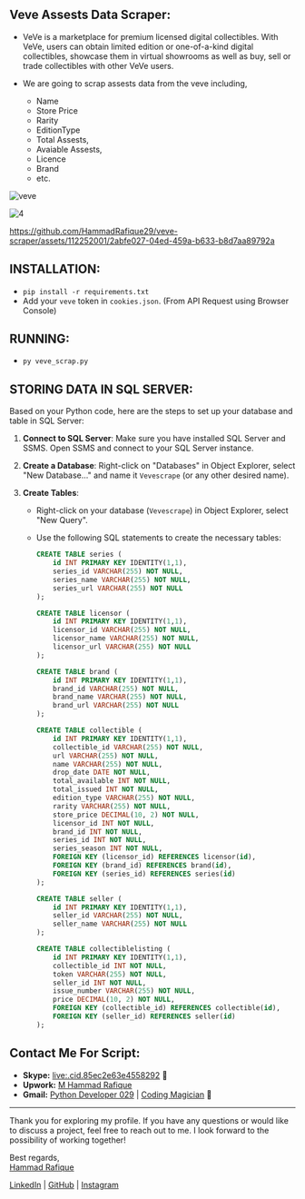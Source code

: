 ## Veve Assests Data Scraper:
 - VeVe is a marketplace for premium licensed digital collectibles. With VeVe, users can obtain limited edition or one-of-a-kind digital collectibles, showcase them in virtual showrooms as well as buy, sell or trade collectibles with other VeVe users.
- We are going to scrap assests data from the veve including,

    - Name
    - Store Price
    - Rarity
    - EditionType
    - Total Assests, 
    - Avaiable Assests,
    - Licence
    - Brand
    - etc.


![veve](https://github.com/HammadRafique29/veve-scraper/assets/112252001/67e32335-14f2-4c25-b92a-5b6257716578)

 ![4](https://github.com/HammadRafique29/veve-scraper/assets/112252001/b4a51fc8-948c-4d40-b138-1861a056614f)


https://github.com/HammadRafique29/veve-scraper/assets/112252001/2abfe027-04ed-459a-b633-b8d7aa89792a


## INSTALLATION:
 - `pip install -r requirements.txt`
 - Add your `veve` token in `cookies.json`. (From API Request using Browser Console)

## RUNNING:
 - `py veve_scrap.py`



## STORING DATA IN SQL SERVER:

Based on your Python code, here are the steps to set up your database and table in SQL Server:

1. **Connect to SQL Server**: Make sure you have installed SQL Server and SSMS. Open SSMS and connect to your SQL Server instance.

2. **Create a Database**: Right-click on "Databases" in Object Explorer, select "New Database..." and name it `Vevescrape` (or any other desired name).

3. **Create Tables**:
   - Right-click on your database (`Vevescrape`) in Object Explorer, select "New Query".
   - Use the following SQL statements to create the necessary tables:

     ```sql
     CREATE TABLE series (
         id INT PRIMARY KEY IDENTITY(1,1),
         series_id VARCHAR(255) NOT NULL,
         series_name VARCHAR(255) NOT NULL,
         series_url VARCHAR(255) NOT NULL
     );

     CREATE TABLE licensor (
         id INT PRIMARY KEY IDENTITY(1,1),
         licensor_id VARCHAR(255) NOT NULL,
         licensor_name VARCHAR(255) NOT NULL,
         licensor_url VARCHAR(255) NOT NULL
     );

     CREATE TABLE brand (
         id INT PRIMARY KEY IDENTITY(1,1),
         brand_id VARCHAR(255) NOT NULL,
         brand_name VARCHAR(255) NOT NULL,
         brand_url VARCHAR(255) NOT NULL
     );

     CREATE TABLE collectible (
         id INT PRIMARY KEY IDENTITY(1,1),
         collectible_id VARCHAR(255) NOT NULL,
         url VARCHAR(255) NOT NULL,
         name VARCHAR(255) NOT NULL,
         drop_date DATE NOT NULL,
         total_available INT NOT NULL,
         total_issued INT NOT NULL,
         edition_type VARCHAR(255) NOT NULL,
         rarity VARCHAR(255) NOT NULL,
         store_price DECIMAL(10, 2) NOT NULL,
         licensor_id INT NOT NULL,
         brand_id INT NOT NULL,
         series_id INT NOT NULL,
         series_season INT NOT NULL,
         FOREIGN KEY (licensor_id) REFERENCES licensor(id),
         FOREIGN KEY (brand_id) REFERENCES brand(id),
         FOREIGN KEY (series_id) REFERENCES series(id)
     );

     CREATE TABLE seller (
         id INT PRIMARY KEY IDENTITY(1,1),
         seller_id VARCHAR(255) NOT NULL,
         seller_name VARCHAR(255) NOT NULL
     );

     CREATE TABLE collectiblelisting (
         id INT PRIMARY KEY IDENTITY(1,1),
         collectible_id INT NOT NULL,
         token VARCHAR(255) NOT NULL,
         seller_id INT NOT NULL,
         issue_number VARCHAR(255) NOT NULL,
         price DECIMAL(10, 2) NOT NULL,
         FOREIGN KEY (collectible_id) REFERENCES collectible(id),
         FOREIGN KEY (seller_id) REFERENCES seller(id)
     );

     ```

## Contact Me For Script:

- **Skype:** [live:.cid.85ec2e63e4558292](skype:your_skype_id?chat) :calling:
- **Upwork:** [M Hammad Rafique](https://upwork.com/freelancers/hammadr33) 
- **Gmail:** [Python Developer 029](pythondeveloper029@gmail.com)  | [Coding Magician](codingmagician0@gmail.com)  :email:

---

Thank you for exploring my profile. If you have any questions or would like to discuss a project, feel free to reach out to me. I look forward to the possibility of working together!

Best regards,  
[Hammad Rafique](https://github.com/HammadRafique29)

[LinkedIn](https://www.linkedin.com/in/hammad-rafique-hr029) | [GitHub](https://github.com/HammadRafique29) | [Instagram](https://www.instagram.com/hammad_rafique1449/?utm_source=qr&r=nametag)

